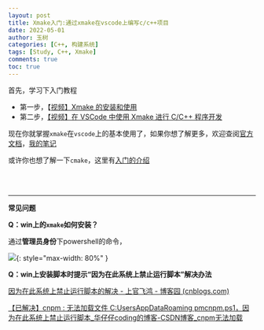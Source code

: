 ```yaml
---
layout: post
title: Xmake入门:通过xmake在vscode上编写c/c++项目
date: 2022-05-01
author: 玉树
categories: [C++, 构建系统]
tags: [Study, C++, Xmake]
comments: true
toc: true
---
```


首先，学习下入门教程

- 第一步，【[视频】Xmake 的安装和使用](https://www.zhihu.com/zvideo/1475629269929537536)
- 第二步，[【视频】在 VSCode 中使用 Xmake 进行 C/C++ 程序开发](https://www.zhihu.com/zvideo/1477278724751654912)

现在你就掌握`xmake`在`vscode`上的基本使用了，如果你想了解更多，欢迎查阅[官方文档](https://xmake.io/#/zh-cn/)，[我的笔记](https://www.wolai.com/dv8ZbdaGgKJ89VdfKCwqUk)


或许你也想了解一下`cmake`，这里有[入门的介绍](https://csdiy.wiki/必学工具/CMake/)

<br>
<br>

---
**常见问题**

**Q：win上的`xmake`如何安装？**

  通过**管理员身份**下powershell的命令，

  ![](https://s2.loli.net/2022/07/23/HypRuJrbA3qEQzl.png){:  style="max-width: 80%" }

**Q：win上安装脚本时提示“因为在此系统上禁止运行脚本”解决办法**

  [因为在此系统上禁止运行脚本的解决 - 上官飞鸿 - 博客园 (cnblogs.com)](https://www.cnblogs.com/jackadam/p/15704911.html)

  [【已解决】cnpm : 无法加载文件 C:UsersAppDataRoaming pmcnpm.ps1，因为在此系统上禁止运行脚本_华仔仔coding的博客-CSDN博客_cnpm无法加载](https://blog.csdn.net/weixin_43252521/article/details/121874239)
